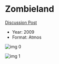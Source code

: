 # Zombieland

[Discussion Post](https://www.avsforum.com/threads/bass-eq-for-filtered-movies.2995212/post-58636792)

* Year: 2009
* Format: Atmos

![img 0](https://i.imgur.com/eatW35V.jpg)

![img 1](https://i.imgur.com/A01OaXE.png)

